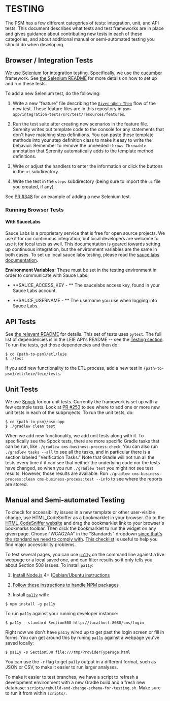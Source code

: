 # TESTING

The PSM has a few different categories of tests: integration, unit,
and API tests.  This document describes what tests and test frameworks
are in place and gives guidance about contributing new tests in each
of these categories, and about additional manual or semi-automated
testing you should do when developing.

## Browser / Integration Tests

We use [Selenium](http://www.seleniumhq.org/) for integration testing.
Specifically, we use the
[cucumber](https://github.com/selenium-cucumber/selenium-cucumber-java)
framework.  See [the Selenium
README](https://github.com/SolutionGuidance/psm/blob/master/psm-app/integration-tests/README.md)
for more details on how to set up and run these tests.

To add a new Selenium test, do the following:

1. Write a new "feature" file describing the
[`Given-When-Then`](http://thucydides.info/docs/serenity-staging/#_serenity_with_cucumber)
flow of the new test.  These feature files are in this repository in
`psm-app/integration-tests/src/test/resources/features`.

2. Run the test suite after creating new scenarios in the feature
file. Serenity writes out template code to the console for any
statements that don't have matching step definitions. You can paste
these template methods into your step definition class to make it easy
to write the behavior.  Remember to remove the unneeded `throws
Throwable` annotation that Serenity automatically adds to the template
method definitions.

3. Write or adjust the handlers to enter the information or click the
buttons in the `ui` subdirectory.

4. Write the test in the `steps` subdirectory (being sure to import the
`ui` file you created, if any).

See [PR #348](https://github.com/SolutionGuidance/psm/pull/348) for an
example of adding a new Selenium test.

### Running Browser Tests

#### With SauceLabs
Sauce Labs is a proprietary service that is free for open source projects.
We use it for our continuous integration, but local developers are welcome
to use it for local tests as well.  This documentation is geared towards
setting up continuous integration, but the environment variables are the
same in both cases.  To set up local sauce labs testing, please read the
[sauce labs documentation](https://wiki.saucelabs.com/display/DOCS/Sauce+Connect+Proxy).

**Environment Variables:**
These must be set in the testing environment in order to communicate with
Sauce Labs.

- **SAUCE_ACCESS_KEY - ** The saucelabs access key, found in your Sauce
Labs account.

- **SAUCE_USERNAME - ** The username you use when logging into Sauce Labs.

## API Tests

See [the relevant
README](https://github.com/SolutionGuidance/psm/blob/master/etl/leie/README.mdwn)
for details.  This set of tests uses `pytest`.  The full list of
dependencies is in the LEIE API's README -- see the [Testing
section](https://github.com/SolutionGuidance/psm/blob/master/etl/leie/README.mdwn#Testing).
To run the tests, get those dependencies and then do:

    $ cd {path-to-psm}/etl/leie
    $ ./test

If you add new functionality to the ETL process, add a new test in
`{path-to-psm}/etl/leie/leie/tests`.

## Unit Tests

We use [Spock](http://spockframework.org/) for our unit tests.
Currently the framework is set up with a few example tests.  Look at [PR
#253](https://github.com/SolutionGuidance/psm/pull/253) to see where
to add one or more new unit tests in each of the subprojects.  To run
the unit tests, do:

    $ cd {path-to-psm}/psm-app
    $ ./gradlew clean test

When we add new functionality, we add unit tests along with it.  To
specifically see the Spock tests, there are more specific Gradle tasks
that can be run, like `./gradlew cms-business-process:check`.  You can
also run `./gradlew tasks --all` to see all the tasks, and in particular
there is a section labeled "Verification Tasks."  Note that Gradle will
not run all the tests every time if it can see that neither the
underlying code nor the tests have changed, so when you run `./gradlew
test` you might not see test results.  However, those results are
available.  Run `./gradlew cms-business-process:clean
cms-business-process:test --info` to see where the reports are stored.

## Manual and Semi-automated Testing

To check for accessibility issues in a new template or other
user-visible change, use HTML_CodeSniffer as a
bookmarklet in your browser. Go to the
[HTML_CodeSniffer website](https://squizlabs.github.io/HTML_CodeSniffer/)
and drag the bookmarklet link to your browser's bookmarks toolbar.  Then click
the bookmarklet to run the widget on any given page.
Choose "WCAG2AA" in the "Standards"
dropdown [since that's the standard we need to comply
with](https://github.com/SolutionGuidance/psm/issues/415). [This
checklist](https://www.section508.gov/content/build/website-accessibility-improvement/major-web-issues)
is useful to help you find major accessibility problems.

To test several pages, you can use
[`pa11y`](https://github.com/pa11y/pa11y) on the command line against
a live webpage or a local saved one, and can filter results so it only
tells you about Section 508 issues. To install `pa11y`:

1. [Install Node.js](https://nodejs.org/en/download/package-manager/)
4+ ([Debian/Ubuntu
instructions](https://github.com/nodesource/distributions#deb)

2. [Follow these instructions to handle NPM
packages](https://stackoverflow.com/a/13021677)

3. Install [`pa11y`](https://www.npmjs.com/package/pa11y) with:

`$ npm install -g pa11y`

To run `pa11y` against your running developer instance:

`$ pa11y --standard Section508 http://localhost:8080/cms/login`

Right now we don't have `pa11y` wired up to get past the login screen
or fill in forms. You can get around this by runing `pa11y` against a
webpage you've saved locally:

`$ pa11y -s Section508 file:///tmp/ProviderTypePage.html`

You can use the `-r` flag to get `pa11y` output in a different format,
such as JSON or CSV, to make it easier to run larger analyses.

To make it easier to test branches, we have a script to refresh a
development environment with a new Gradle build and a fresh new
database: `scripts/rebuild-and-change-schema-for-testing.sh`.  Make
sure to run it from within `scripts/`.
